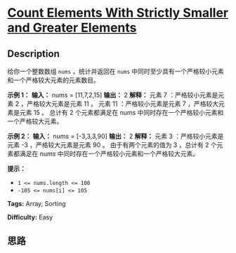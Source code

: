 # [Count Elements With Strictly Smaller and Greater Elements ][title]

## Description

给你一个整数数组 `nums` ，统计并返回在 `nums` 中同时至少具有一个严格较小元素和一个严格较大元素的元素数目。



**示例 1：**
            **输入：** nums = [11,7,2,15]    **输出：** 2    **解释：** 元素 7 ：严格较小元素是元素 2 ，严格较大元素是元素 11 。    元素 11 ：严格较小元素是元素 7 ，严格较大元素是元素 15 。    总计有 2 个元素都满足在 nums 中同时存在一个严格较小元素和一个严格较大元素。    

**示例 2：**
            **输入：** nums = [-3,3,3,90]    **输出：** 2    **解释：** 元素 3 ：严格较小元素是元素 -3 ，严格较大元素是元素 90 。    由于有两个元素的值为 3 ，总计有 2 个元素都满足在 nums 中同时存在一个严格较小元素和一个严格较大元素。    



**提示：**

  * `1 <= nums.length <= 100`
  * `-105 <= nums[i] <= 105`


**Tags:** Array, Sorting

**Difficulty:** Easy

## 思路

[title]: https://leetcode-cn.com/problems/count-elements-with-strictly-smaller-and-greater-elements

